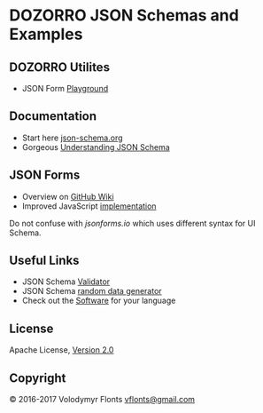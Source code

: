 # DOZORRO JSON Schemas and Examples

## DOZORRO Utilites

- JSON Form [Playground](http://jsonform.ed.org.ua/)


## Documentation

- Start here [json-schema.org](json-schema.org)
- Gorgeous [Understanding JSON Schema](https://spacetelescope.github.io/understanding-json-schema/)


## JSON Forms

- Overview on [GitHub Wiki](https://github.com/joshfire/jsonform/wiki)
- Improved JavaScript [implementation](https://github.com/ulion/jsonform)

Do not confuse with _jsonforms.io_ which uses different syntax for UI Schema.


## Useful Links

- JSON Schema [Validator](https://jsonschemalint.com/)
- JSON Schema [random data generator](http://json-schema-faker.js.org/)
- Check out the [Software](http://json-schema.org/implementations.html) for your language


## License

Apache License, [Version 2.0](https://www.apache.org/licenses/LICENSE-2.0.html)


## Copyright

&copy; 2016-2017 Volodymyr Flonts <vflonts@gmail.com>
